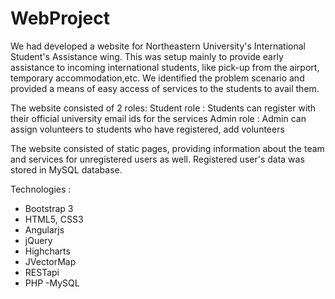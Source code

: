 # WebProject

We had developed a website for Northeastern University's International Student's Assistance wing. This was setup mainly to provide early assistance to incoming international students, like pick-up from the airport, temporary accommodation,etc. 
We identified the problem scenario and provided a means of easy access of services to the students to avail them.

The website consisted of 2 roles:
Student role : Students can register with their official university email ids for the services
Admin role : Admin can assign volunteers to students who have registered, add volunteers

The website consisted of static pages, providing information about the team and services for unregistered users as well. 
Registered user's data was stored in MySQL database.

Technologies :
- Bootstrap 3
- HTML5, CSS3
- Angularjs
- jQuery
- Highcharts
- JVectorMap
- RESTapi
- PHP
-MySQL
